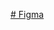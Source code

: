 [# Figma](https://www.figma.com/design/iol4imlmoK0uPGw4wrDFGF/TKGD?node-id=1-499&t=dLoQzHGq3ie2pTwn-1)
